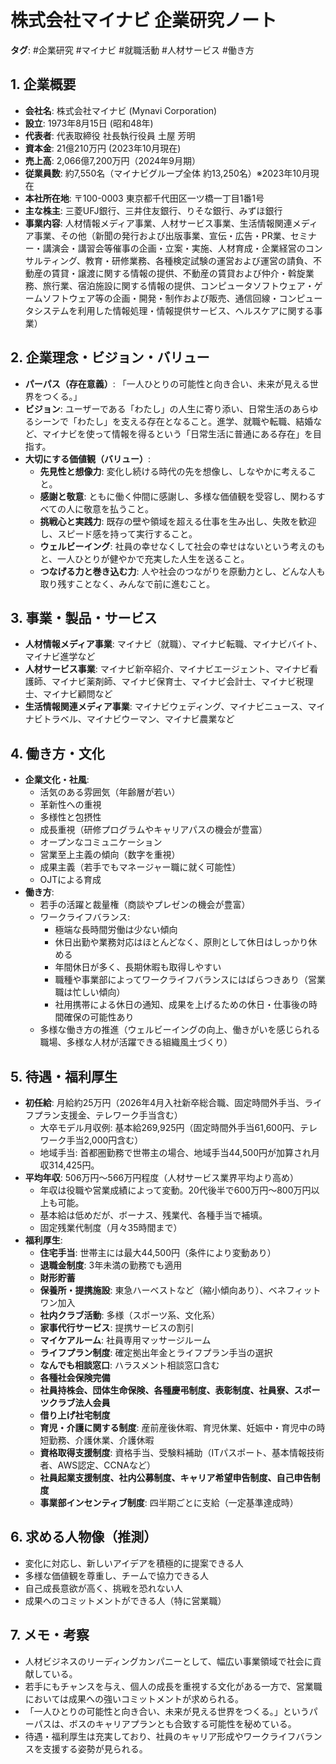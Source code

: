 # 株式会社マイナビ 企業研究ノート

**タグ**: #企業研究 #マイナビ #就職活動 #人材サービス #働き方

## 1. 企業概要

- **会社名**: 株式会社マイナビ (Mynavi Corporation)
- **設立**: 1973年8月15日 (昭和48年)
- **代表者**: 代表取締役 社長執行役員 土屋 芳明
- **資本金**: 21億210万円 (2023年10月現在)
- **売上高**: 2,066億7,200万円（2024年9月期）
- **従業員数**: 約7,550名（マイナビグループ全体 約13,250名）※2023年10月現在
- **本社所在地**: 〒100-0003 東京都千代田区一ツ橋一丁目1番1号
- **主な株主**: 三菱UFJ銀行、三井住友銀行、りそな銀行、みずほ銀行
- **事業内容**: 人材情報メディア事業、人材サービス事業、生活情報関連メディア事業、その他（新聞の発行および出版事業、宣伝・広告・PR業、セミナー・講演会・講習会等催事の企画・立案・実施、人材育成・企業経営のコンサルティング、教育・研修業務、各種検定試験の運営および運営の請負、不動産の賃貸・譲渡に関する情報の提供、不動産の賃貸および仲介・斡旋業務、旅行業、宿泊施設に関する情報の提供、コンピュータソフトウェア・ゲームソフトウェア等の企画・開発・制作および販売、通信回線・コンピュータシステムを利用した情報処理・情報提供サービス、ヘルスケアに関する事業）

## 2. 企業理念・ビジョン・バリュー

- **パーパス（存在意義）**: 「一人ひとりの可能性と向き合い、未来が見える世界をつくる。」
- **ビジョン**: ユーザーである「わたし」の人生に寄り添い、日常生活のあらゆるシーンで「わたし」を支える存在となること。進学、就職や転職、結婚など、マイナビを使って情報を得るという「日常生活に普通にある存在」を目指す。
- **大切にする価値観（バリュー）**:
    - **先見性と想像力**: 変化し続ける時代の先を想像し、しなやかに考えること。
    - **感謝と敬意**: ともに働く仲間に感謝し、多様な価値観を受容し、関わるすべての人に敬意を払うこと。
    - **挑戦心と実践力**: 既存の壁や領域を超える仕事を生み出し、失敗を歓迎し、スピード感を持って実行すること。
    - **ウェルビーイング**: 社員の幸せなくして社会の幸せはないという考えのもと、一人ひとりが健やかで充実した人生を送ること。
    - **つなげる力と巻き込む力**: 人や社会のつながりを原動力とし、どんな人も取り残すことなく、みんなで前に進むこと。

## 3. 事業・製品・サービス

- **人材情報メディア事業**: マイナビ（就職）、マイナビ転職、マイナビバイト、マイナビ進学など
- **人材サービス事業**: マイナビ新卒紹介、マイナビエージェント、マイナビ看護師、マイナビ薬剤師、マイナビ保育士、マイナビ会計士、マイナビ税理士、マイナビ顧問など
- **生活情報関連メディア事業**: マイナビウェディング、マイナビニュース、マイナビトラベル、マイナビウーマン、マイナビ農業など

## 4. 働き方・文化

- **企業文化・社風**:
    - 活気のある雰囲気（年齢層が若い）
    - 革新性への重視
    - 多様性と包摂性
    - 成長重視（研修プログラムやキャリアパスの機会が豊富）
    - オープンなコミュニケーション
    - 営業至上主義の傾向（数字を重視）
    - 成果主義（若手でもマネージャー職に就く可能性）
    - OJTによる育成
- **働き方**:
    - 若手の活躍と裁量権（商談やプレゼンの機会が豊富）
    - ワークライフバランス:
        - 極端な長時間労働は少ない傾向
        - 休日出勤や業務対応はほとんどなく、原則として休日はしっかり休める
        - 年間休日が多く、長期休暇も取得しやすい
        - 職種や事業部によってワークライフバランスにはばらつきあり（営業職は忙しい傾向）
        - 社用携帯による休日の通知、成果を上げるための休日・仕事後の時間確保の可能性あり
    - 多様な働き方の推進（ウェルビーイングの向上、働きがいを感じられる職場、多様な人材が活躍できる組織風土づくり）

## 5. 待遇・福利厚生

- **初任給**: 月給約25万円（2026年4月入社新卒総合職、固定時間外手当、ライフプラン支援金、テレワーク手当含む）
    - 大卒モデル月収例: 基本給269,925円（固定時間外手当61,600円、テレワーク手当2,000円含む）
    - 地域手当: 首都圏勤務で世帯主の場合、地域手当44,500円が加算され月収314,425円。
- **平均年収**: 506万円〜566万円程度（人材サービス業界平均より高め）
    - 年収は役職や営業成績によって変動。20代後半で600万円〜800万円以上も可能。
    - 基本給は低めだが、ボーナス、残業代、各種手当で補填。
    - 固定残業代制度（月々35時間まで）
- **福利厚生**:
    - **住宅手当**: 世帯主には最大44,500円（条件により変動あり）
    - **退職金制度**: 3年未満の勤務でも適用
    - **財形貯蓄**
    - **保養所・提携施設**: 東急ハーベストなど（縮小傾向あり）、ベネフィットワン加入
    - **社内クラブ活動**: 多様（スポーツ系、文化系）
    - **家事代行サービス**: 提携サービスの割引
    - **マイケアルーム**: 社員専用マッサージルーム
    - **ライフプラン制度**: 確定拠出年金とライフプラン手当の選択
    - **なんでも相談窓口**: ハラスメント相談窓口含む
    - **各種社会保険完備**
    - **社員持株会、団体生命保険、各種慶弔制度、表彰制度、社員寮、スポーツクラブ法人会員**
    - **借り上げ社宅制度**
    - **育児・介護に関する制度**: 産前産後休暇、育児休業、妊娠中・育児中の時短勤務、介護休業、介護休暇
    - **資格取得支援制度**: 資格手当、受験料補助（ITパスポート、基本情報技術者、AWS認定、CCNAなど）
    - **社員起業支援制度、社内公募制度、キャリア希望申告制度、自己申告制度**
    - **事業部インセンティブ制度**: 四半期ごとに支給（一定基準達成時）

## 6. 求める人物像（推測）

- 変化に対応し、新しいアイデアを積極的に提案できる人
- 多様な価値観を尊重し、チームで協力できる人
- 自己成長意欲が高く、挑戦を恐れない人
- 成果へのコミットメントができる人（特に営業職）

## 7. メモ・考察

- 人材ビジネスのリーディングカンパニーとして、幅広い事業領域で社会に貢献している。
- 若手にもチャンスを与え、個人の成長を重視する文化がある一方で、営業職においては成果への強いコミットメントが求められる。
- 「一人ひとりの可能性と向き合い、未来が見える世界をつくる。」というパーパスは、ボスのキャリアプランとも合致する可能性を秘めている。
- 待遇・福利厚生は充実しており、社員のキャリア形成やワークライフバランスを支援する姿勢が見られる。
